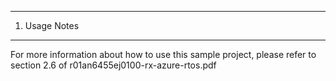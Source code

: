 ---------------
1. Usage Notes
---------------
For more information about how to use this sample project, 
please refer to section 2.6 of r01an6455ej0100-rx-azure-rtos.pdf
